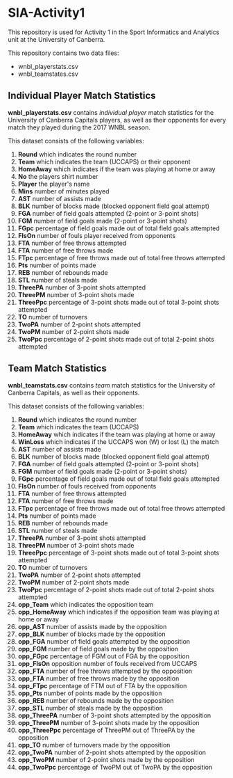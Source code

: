 # SIA-Activity1

This repository is used for Activity 1 in the Sport Informatics and Analytics unit at the 
University of Canberra. 

This repository contains two data files: 
* wnbl_playerstats.csv 
* wnbl_teamstates.csv


## Individual Player Match Statistics

**wnbl_playerstats.csv** contains *individual player* match statistics for the University of 
Canberra Capitals players, as well as their opponents for every match they played during 
the 2017 WNBL season. 

This dataset consists of the following variables:

1. **Round** which indicates the round number 
2. **Team** which indicates the team (UCCAPS) or their opponent
3. **HomeAway** which indicates if the team was playing at home or away
4. **No** the players shirt number
5. **Player** the player's name
6. **Mins** number of minutes played
7. **AST** number of assists made 
8. **BLK** number of blocks made (blocked opponent field goal attempt)
9. **FGA** number of field goals attempted (2-point or 3-point shots)
10. **FGM** number of field goals made (2-point or 3-point shots)
11. **FGpc** percentage of field goals made out of total field goals attempted
12. **FlsOn** number of fouls player received from opponents
13. **FTA** number of free throws attempted
14. **FTA** number of free throws made
15. **FTpc** percentage of free throws made out of total free throws attempted
16. **Pts** number of points made
17. **REB** number of rebounds made
18. **STL** number of steals made
19. **ThreePA** number of 3-point shots attempted
20. **ThreePM** number of 3-point shots made
21. **ThreePpc** percentage of 3-point shots made out of total 3-point shots attempted
22. **TO** number of turnovers 
23. **TwoPA** number of 2-point shots attempted
24. **TwoPM** number of 2-point shots made
25. **TwoPpc** percentage of 2-point shots made out of total 2-point shots attempted


## Team Match Statistics

**wnbl_teamstats.csv** contains *team* match statistics for the University of Canberra
Capitals, as well as their opponents. 

This dataset consists of the following variables: 

1. **Round** which indicates the round number 
2. **Team** which indicates the team (UCCAPS)
3. **HomeAway** which indicates if the team was playing at home or away
4. **WinLoss** which indicates if the UCCAPS won (W) or lost (L) the match
5. **AST** number of assists made 
6. **BLK** number of blocks made (blocked opponent field goal attempt)
7. **FGA** number of field goals attempted (2-point or 3-point shots)
8. **FGM** number of field goals made (2-point or 3-point shots)
9. **FGpc** percentage of field goals made out of total field goals attempted
10. **FlsOn** number of fouls received from opponents
11. **FTA** number of free throws attempted
12. **FTA** number of free throws made
13. **FTpc** percentage of free throws made out of total free throws attempted
14. **Pts** number of points made
15. **REB** number of rebounds made
16. **STL** number of steals made
17. **ThreePA** number of 3-point shots attempted
18. **ThreePM** number of 3-point shots made
19. **ThreePpc** percentage of 3-point shots made out of total 3-point shots attempted
20. **TO** number of turnovers 
21. **TwoPA** number of 2-point shots attempted
22. **TwoPM** number of 2-point shots made
23. **TwoPpc** percentage of 2-point shots made out of total 2-point shots attempted
24. **opp_Team** which indicates the opposition team
25. **opp_HomeAway** which indicates if the opposition team was playing at home or away
26. **opp_AST** number of assists made by the opposition 
27. **opp_BLK** number of blocks made by the opposition 
28. **opp_FGA** number of field goals attempted by the opposition 
29. **opp_FGM** number of field goals made by the opposition 
30. **opp_FGpc** percentage of FGM out of FGA by the opposition 
31. **opp_FlsOn** opposition number of fouls received from UCCAPS
32. **opp_FTA** number of free throws attempted by the opposition 
33. **opp_FTA** number of free throws made by the opposition 
34. **opp_FTpc** percentage of FTM out of FTA by the opposition 
35. **opp_Pts** number of points made by the opposition 
36. **opp_REB** number of rebounds made by the opposition 
37. **opp_STL** number of steals made by the opposition 
38. **opp_ThreePA** number of 3-point shots attempted by the opposition 
39. **opp_ThreePM** number of 3-point shots made by the opposition 
40. **opp_ThreePpc** percentage of ThreePM out of ThreePA by the opposition 
41. **opp_TO** number of turnovers made by the opposition 
42. **opp_TwoPA** number of 2-point shots attempted by the opposition 
43. **opp_TwoPM** number of 2-point shots made by the opposition 
44. **opp_TwoPpc** percentage of TwoPM out of TwoPA by the opposition 